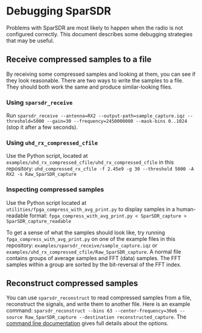 # Debugging SparSDR

Problems with SparSDR are most likely to happen when the radio is not configured correctly. This document describes some debugging strategies that may be useful.

## Receive compressed samples to a file

By receiving some compressed samples and looking at them, you can see if they look reasonable. There are two ways to write the samples to a file. They should both work the same and produce similar-looking files.

### Using `sparsdr_receive`

Run `sparsdr_receive --antenna=RX2 --output-path=sample_capture.iqz --threshold=5000 --gain=30 --frequency=2450000000 --mask-bins 0..1024` (stop it after a few seconds).

### Using `uhd_rx_compressed_cfile`

Use the Python script, located at `examples/uhd_rx_compressed_cfile/uhd_rx_compressed_cfile` in this repository: `uhd_compressed_rx_cfile -f 2.45e9 -g 30 --threshold 5000 -A RX2 -s Raw_SparSDR_capture`

### Inspecting compressed samples

Use the Python script located at `utilities/fpga_compress_with_avg_print.py` to display samples in a human-readable format: `fpga_compress_with_avg_print.py < SparSDR_capture > SparSDR_capture_readable`

To get a sense of what the samples should look like, try running `fpga_compress_with_avg_print.py` on one of the example files in this repository: `examples/sparsdr_receive/sample_capture.iqz` or `examples/uhd_rx_compressed_cfile/Raw_SparSDR_capture`. A normal file contains groups of average samples and FFT (data) samples. The FFT samples within a group are sorted by the bit-reversal of the FFT index.

## Reconstruct compressed samples

You can use `sparsdr_reconstruct` to read compressed samples from a file, reconstruct the signals, and write them to another file. Here is an example command: `sparsdr_reconstruct --bins 63 --center-frequency=30e6 --source Raw_SparSDR_capture --destination reconstructed_capture`. The [command line documentation](command_line.md) gives full details about the options.

